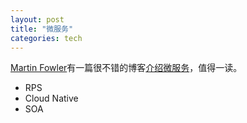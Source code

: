 ```yaml
---
layout: post
title: "微服务"
categories: tech
---
```


[Martin Fowler][martinfowler]有一篇很不错的博客[介绍微服务][martinfowler-microservices]，值得一读。

- RPS
- Cloud Native
- SOA

[martinfowler]: https://martinfowler.com/
[martinfowler-microservices]: https://martinfowler.com/articles/microservices.html
